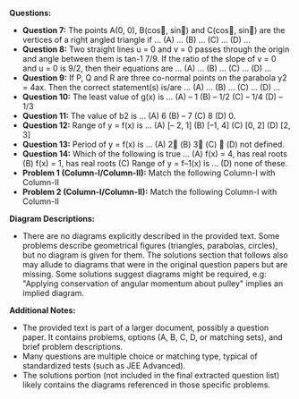 **Questions:**

* **Question 7:** The points A(0, 0), B(cos, sin) and C(cos, sin) are the vertices of a right angled triangle if ... (A) ... (B) ... (C) ... (D) ...
* **Question 8:** Two straight lines u = 0 and v = 0 passes through the origin and angle between them is tan-1 7/9. If the ratio of the slope of v = 0 and u = 0 is 9/2, then their equations are ... (A) ... (B) ... (C) ... (D) ...
* **Question 9:** If P, Q and R are three co-normal points on the parabola y2 = 4ax. Then the correct statement(s) is/are ... (A) ... (B) ... (C) ... (D) ...
* **Question 10:** The least value of g(x) is ... (A) – 1 (B) – 1/2 (C) – 1/4 (D) – 1/3
* **Question 11:** The value of b2 is ... (A) 6 (B) – 7 (C) 8 (D) 0.
* **Question 12:** Range of y = f(x) is ... (A) [– 2, 1] (B) [–1, 4] (C) [0, 2] (D) [2, 3]
* **Question 13:** Period of y = f(x) is ... (A) 2 (B) 3 (C)  (D) not defined.
* **Question 14:** Which of the following is true ... (A) f(x) = 4, has real roots (B) f(x) = 1, has real roots (C) Range of y = f–1(x) is ... (D) none of these.
* **Problem 1 (Column-I/Column-II):**  Match the following Column-I with Column-II
* **Problem 2 (Column-I/Column-II):** Match the following Column-I with Column-II

**Diagram Descriptions:**

* There are no diagrams explicitly described in the provided text.  Some problems describe geometrical figures (triangles, parabolas, circles), but no diagram is given for them.  The solutions section that follows also may allude to diagrams that were in the original question papers but are missing. Some solutions suggest diagrams might be required, e.g: "Applying conservation of angular momentum about pulley" implies an implied diagram.


**Additional Notes:**

* The provided text is part of a larger document, possibly a question paper.  It contains problems, options (A, B, C, D, or matching sets), and brief problem descriptions.
*  Many questions are multiple choice or matching type, typical of standardized tests (such as JEE Advanced).
* The solutions portion (not included in the final extracted question list) likely contains the diagrams referenced in those specific problems.